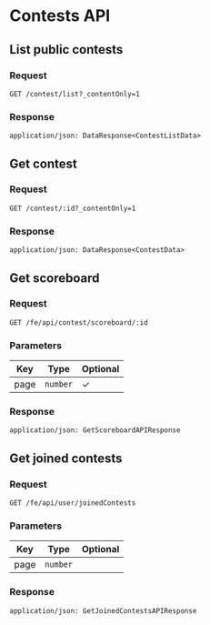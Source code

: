 # Contests API

## List public contests

### Request

```
GET /contest/list?_contentOnly=1
```

### Response

```
application/json: DataResponse<ContestListData>
```

## Get contest

### Request

```
GET /contest/:id?_contentOnly=1
```

### Response

```
application/json: DataResponse<ContestData>
```

## Get scoreboard

### Request

```
GET /fe/api/contest/scoreboard/:id
```

### Parameters

| Key | Type | Optional |
|-|-|-|
| page | `number` | ✓ |

### Response

```
application/json: GetScoreboardAPIResponse
```

## Get joined contests

### Request

```
GET /fe/api/user/joinedContests
```

### Parameters

| Key | Type | Optional |
|-|-|-|
| page | `number` | |

### Response

```
application/json: GetJoinedContestsAPIResponse
```
